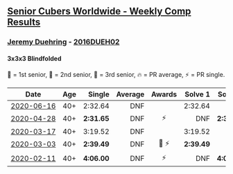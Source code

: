 <style>table {white-space: nowrap;}</style>

## [Senior Cubers Worldwide - Weekly Comp Results](/scw-comp/results/)
### [Jeremy Duehring](../jeremy_duehring.md) - [2016DUEH02](https://www.worldcubeassociation.org/persons/2016DUEH02?event=333bf)
#### 3x3x3 Blindfolded

🥇 = 1st senior, 🥈 = 2nd senior, 🥉 = 3rd senior, 🔥 = PR average, ⚡ = PR single.

| Date | Age | Single | Average | Awards | Solve 1 | Solve 2 | Solve 3 | Video |
| :--: | :--: | --: | --: | :--: | --: | --: | --: | :-- |
| [2020-06-16](../../results/333bf/2020-06-16.md) | 40+ | 2:32.64 | DNF |  | 2:32.64 | DNS | DNS | [Link](https://www.facebook.com/jeremy.duehring/videos/10160146910827846/) |
| [2020-04-28](../../results/333bf/2020-04-28.md) | 40+ | **2:31.65** | DNF | ⚡ | DNF | **2:31.65** | DNS | [Link](https://www.facebook.com/events/534758690547855/permalink/538273463529711/) |
| [2020-03-17](../../results/333bf/2020-03-17.md) | 40+ | 3:19.52 | DNF |  | 3:19.52 | DNF | DNS | [Link](https://www.facebook.com/events/616010612582835/permalink/620248352159061/) |
| [2020-03-03](../../results/333bf/2020-03-03.md) | 40+ | **2:39.49** | DNF | 🥉 ⚡ | **2:39.49** | DNS | DNS | [Link](https://www.facebook.com/events/186820176097844/permalink/190947509018444/) |
| [2020-02-11](../../results/333bf/2020-02-11.md) | 40+ | **4:06.00** | DNF | ⚡ | DNF | **4:06.00** | DNF | [Link](https://www.facebook.com/events/173728187264773/permalink/178131816824410/) |


<!-- Global site tag (gtag.js) - Google Analytics -->
<script async src="https://www.googletagmanager.com/gtag/js?id=UA-86348435-3"></script>
<script>window.dataLayer = window.dataLayer || []; function gtag() {dataLayer.push(arguments);} gtag('js', new Date()); gtag('config', 'UA-86348435-3');</script>

